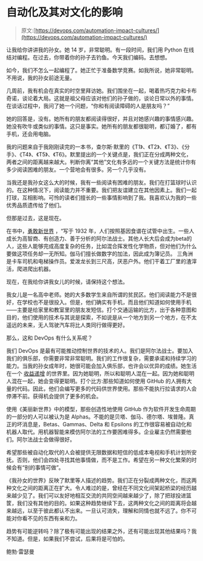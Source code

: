 # 自动化及其对文化的影响

> 原文:[https://devops.com/automation-impact-cultures/](https://devops.com/automation-impact-cultures/)

让我给你讲讲我的孙女。她 14 岁，非常聪明。有一段时间，我们用 Python 在线结对编程。在过去，你带着你的孙子去钓鱼。今天我们编码。去想想。

如今，我们不怎么一起编程了。她正忙于准备数学竞赛。如我所说，她非常聪明。不用说，我的孙女前途无量。

几周前，我有机会在真实的时空里拜访她。我们围坐在一起，喝着热巧克力和卡布奇诺，谈论着大局。这就是祖父母应该对他们的孙子做的，谈论日常以外的事情。在谈话过程中，我问了她一个问题，“你和有阅读障碍的人是朋友吗？”

她的回答是，没有。她所有的朋友都阅读得很好，并且对她感兴趣的事情感兴趣。她没有吹牛或类似的事情。这只是事实。她所有的朋友都很聪明，都订婚了，都有手机，还会用电脑。

我的问题来自于我刚刚读完的一本书，查尔斯·默里的《T1》、《T2》、《T3》、《分手》、《T4》、《T5》、《T6》。默里提出的一个关键点是，我们正在分成两种文化，两者之间的距离越来越大。判断你离“其他”文化有多远的一个关键方法是统计你有多少阅读困难的朋友。一个营地会有很多。另一个几乎没有。

当我还是我孙女这么大的时候，我有一些阅读有困难的朋友。我们在打篮球时认识的。在这种情况下，阅读能力并不重要。我们把友谊建立在其他因素上。我们一起打球，互相影响。可怜的读者们擅长的一些事情影响到了我。我喜欢认为我的一些优秀品质遗传给了他们。

但那是过去，这是现在。

在书中，[勇敢新世界](http://www.idph.com.br/conteudos/ebooks/BraveNewWorld.pdf) ，“写于 1932 年，人们按照基因食谱在试管中出生。一些人成长为高智商、有创造力、善于分析的阿尔法战士。其他人长大后会成为beta的人，这些人能够完成高度复杂的任务，比如混合挥发性化学物质，但对他们为什么要做这项任务却一无所知。伽马们擅长做数字的加法，因此成为簿记员。 三角洲 是卡车司机和电梯操作员。爱泼龙长到三尺高，厌恶户外。他们干着工厂里的渣滓活，爬进爬出机器。

现在，在我给你讲我女儿的时候，请保持这个想法。

我女儿是一名高中老师。她的大多数学生来自所谓的贫民区。他们阅读能力不是很好，在学校也不是很投入。但是，他们确实有手机，而且他们知道如何使用手机——主要是给家里和教室里的朋友发短信。打个交通运输的比方，出于各种意图和目的，他们使用的技术与其说是探索，不如说是从一个地方到另一个地方，在不太遥远的未来，无人驾驶汽车将比人类同行做得更好。

那么，这和 DevOps 有什么关系呢？

我们 DevOps 是最有可能推动控制世界的技术的人。我们是阿尔法战士。要加入我们的俱乐部，你需要非常非常聪明。我们的工作很复杂，需要承诺和持续学习的能力。当我的孙女成年时，她很可能会加入俱乐部，也许会以优异的成绩。她生活在一个 [收益递增](https://www.nngroup.com/articles/concepts-increasing-and-diminishing-returns/) 的世界里。因为她聪明，所以和聪明人混在一起。因为她和聪明人混在一起，她会变得更聪明。打个比方:那些知道如何使用 GitHub 的人拥有大量的代码。因此，他们会编写更多的代码供世界使用。那些不能执行拉请求的人会停滞不前。获得机会提供了更多的机会。

使用《美丽新世界》中的模型，那些创造性地使用 GitHub 作为软件开发生命周期的一部分的人可以被认为是 Alphas。不能的是贝塔、伽马、德尔塔、埃普隆。真正的坏消息是，Betas、Gammas、Delta 和 Epsilons 的工作很容易被自动化和机器人取代。用机器智能来模仿阿尔法的工作要困难得多。企业雇主仍然需要他们。阿尔法战士会做得很好。

希望那些被自动化取代的人会被提供无限数据和短信的低成本电视和手机计划所安抚。否则，他们会四处寻找其他事情做，而不是工作。希望在另一种文化繁荣的时候会有“别的事情可做”。

《我孙女的世界》反映了默里等人描述的趋势。我们正在分裂成两种文化，而这两种文化之间的距离正在扩大。令人难过的是，曾经在不同文化间架起桥梁的经历越来越少见了。我们可以友好地相互交流的共同空间越来越少了，除了把球投进篮筐，我们没有其他的目的。如果这种趋势继续下去，这两种文化之间的距离将会越来越远，以至于彼此都认不出来。一旦认可消失，理解和同情也就不远了。你不可能对你看不见的东西有亲和力。

趋势有可能逆转吗？除了极有可能出现的结果之外，还有可能出现其他结果吗？我不知道。但是，如果我们不尝试，后果将是可怕的。

鲍勃·雷瑟曼